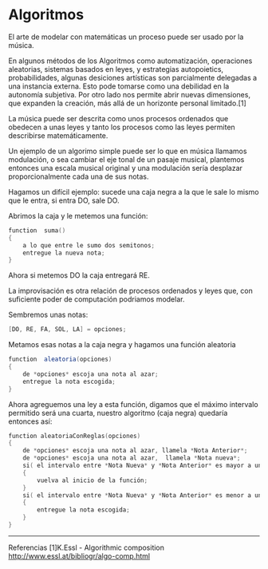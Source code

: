 # Algoritmos

El arte de modelar con matemáticas un proceso puede ser usado por la música.

En algunos métodos de los Algoritmos como automatización, operaciones aleatorias, sistemas basados en leyes, y estrategias autopoietics, probabilidades,  algunas desiciones artísticas son parcialmente delegadas a una instancia externa.
Esto pode tomarse como una debilidad en la autonomía subjetiva.
Por otro lado nos permite abrir nuevas dimensiones, que expanden la creación, más allá de un horizonte personal limitado.[1]

La música puede ser descrita como unos procesos ordenados que obedecen a unas leyes y  tanto los procesos como las leyes permiten describirse matemáticamente.

Un ejemplo de un algorimo simple puede ser lo que en música llamamos modulación, o sea cambiar el eje tonal de un pasaje musical, plantemos entonces una escala musical original y una modulación sería desplazar proporcionalmente cada una de sus notas.

Hagamos un difícil ejemplo: sucede una caja negra a la que le sale lo mismo que le entra, si entra DO, sale DO.

Abrimos la caja y le metemos una función:
```C
function  suma()
{
    a lo que entre le sumo dos semitonos;
    entregue la nueva nota;
}
```

Ahora si metemos DO la caja entregará RE.


La improvisación es otra relación de procesos ordenados y leyes que, con suficiente poder de computación podriamos modelar. 

Sembremos unas notas:
```C
[DO, RE, FA, SOL, LA] = opciones;
```

Metamos esas notas a la caja negra y hagamos una función aleatoria

```java
function  aleatoria(opciones)
{
	de *opciones* escoja una nota al azar;
	entregue la nota escogida;
}
```

Ahora agreguemos una ley a esta función, digamos que el máximo intervalo permitido será una cuarta, nuestro algoritmo (caja negra) quedaría entonces así:

```C
function aleatoriaConReglas(opciones)
{
	de *opciones* escoja una nota al azar, llamela *Nota Anterior*;
	de *opciones* escoja una nota al azar,  llamela *Nota nueva*;
	si( el intervalo entre *Nota Nueva* y *Nota Anterior* es mayor a una cuarta )
	{
		vuelva al inicio de la función;
	}
	si( el intervalo entre *Nota Nueva* y *Nota Anterior* es menor a una cuarta )
	{		
		entregue la nota escogida;
	}
}
```



---

Referencias
[1]K.Essl - Algorithmic composition
http://www.essl.at/bibliogr/algo-comp.html
